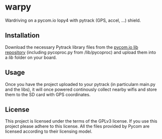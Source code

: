 # warpy
Wardriving on a pycom.io lopy4 with pytrack (GPS, accel, ...) shield.

## Installation
Download the necessary Pytrack library files from the [pycom.io lib repository](https://github.com/pycom/pycom-libraries) (including pycoproc.py from /lib/pycoproc) and upload them into a _lib_ folder on your board.

## Usage
Once you have the project uploaded to your pytrack (in particularn main.py and the libs), it will once powered continously collect nearby wifis and store them to the SD card with GPS coordinates.


## License
This project is licensed under the terms of the GPLv3 license. If you use this project please adhere to this license. All the files provided by Pycom are licensed according to their licensing model. 
